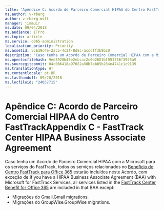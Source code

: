 ```yaml
---
title: 'Apêndice C: Acordo de Parceiro Comercial HIPAA do Centro FastTrack'
ms.author: v-rberg
author: v-rberg-msft
manager: jimmuir
ms.date: 09/04/2018
ms.audience: ITPro
ms.topic: article
ms.service: o365-administration
localization_priority: Priority
ms.assetid: 5c619c4e-2ac5-4c2f-8d8c-acccff3b9b20
description: 'Caso tenha um Acordo de Parceiro Comercial HIPAA com a Microsoft para os serviços do FastTrack, todos os serviços relacionados no Benefícios do Centro FastTrack para Office 365 estarão incluídos neste Acordo, com exceção de:'
ms.openlocfilehash: 9ed3928b45e2ebcac2c0e2681bf051736f3928a9
ms.sourcegitcommit: 04c086418a97082a88b7ab85b284e4741c1c9139
ms.translationtype: HT
ms.contentlocale: pt-BR
ms.lasthandoff: 09/20/2018
ms.locfileid: "24057715"
---
```

# <a name="appendix-c---fasttrack-center-hipaa-business-associate-agreement"></a><span data-ttu-id="276ce-103">Apêndice C: Acordo de Parceiro Comercial HIPAA do Centro FastTrack</span><span class="sxs-lookup"><span data-stu-id="276ce-103">Appendix C - FastTrack Center HIPAA Business Associate Agreement</span></span>

<span data-ttu-id="276ce-104">Caso tenha um Acordo de Parceiro Comercial HIPAA com a Microsoft para os serviços do FastTrack, todos os serviços relacionados no [Benefício do Centro FastTrack para Office 365](fasttrack-benefit-for-office-365.md) estarão incluídos neste Acordo, com exceção de:</span><span class="sxs-lookup"><span data-stu-id="276ce-104">If you have a HIPAA Business Associate Agreement (BAA) with Microsoft for FastTrack Services, all services listed in the [FastTrack Center Benefit for Office 365](fasttrack-benefit-for-office-365.md) are included in that BAA except:</span></span> 
  
- <span data-ttu-id="276ce-105">Migrações do Gmail.</span><span class="sxs-lookup"><span data-stu-id="276ce-105">Gmail migrations.</span></span>   
- <span data-ttu-id="276ce-106">Migrações do GroupWise.</span><span class="sxs-lookup"><span data-stu-id="276ce-106">GroupWise migrations.</span></span>
    

